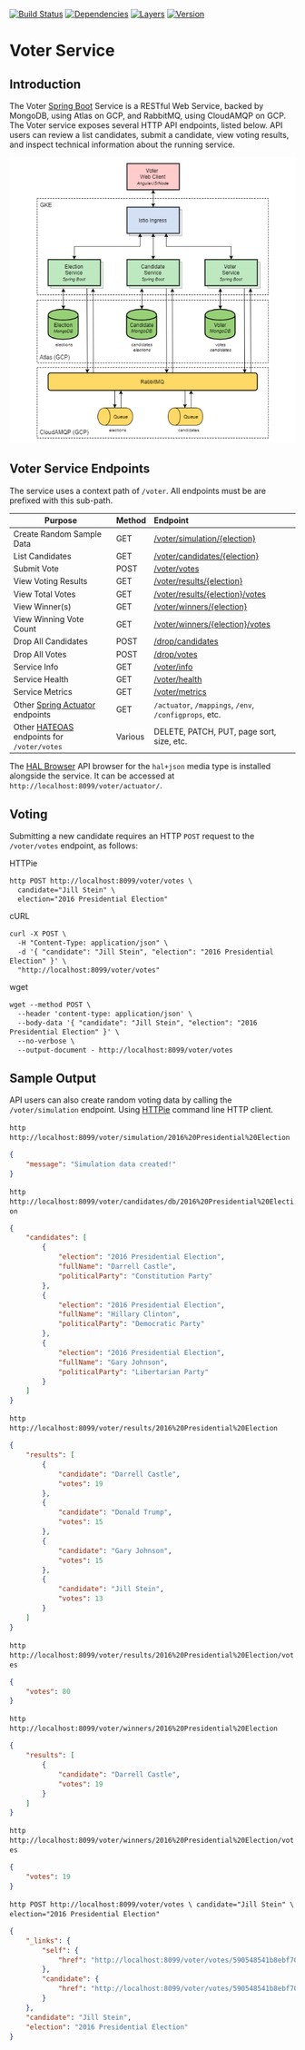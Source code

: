 [![Build Status](https://travis-ci.org/garystafford/voter-service.svg?branch=gke)](https://travis-ci.org/garystafford/voter-service) [![Dependencies](https://app.updateimpact.com/badge/817200262778327040/voter-service.svg?config=compile)](https://app.updateimpact.com/latest/817200262778327040/voter-service) [![Layers](https://images.microbadger.com/badges/image/garystafford/voter-service.svg)](https://microbadger.com/images/garystafford/voter-service "Get your own image badge on microbadger.com") [![Version](https://images.microbadger.com/badges/version/garystafford/voter-service.svg)](https://microbadger.com/images/garystafford/voter-service "Get your own version badge on microbadger.com")

# Voter Service

## Introduction

The Voter [Spring Boot](https://projects.spring.io/spring-boot/) Service is a RESTful Web Service, backed by MongoDB, using Atlas on GCP, and RabbitMQ, using CloudAMQP on GCP. The Voter service exposes several HTTP API endpoints, listed below. API users can review a list candidates, submit a candidate, view voting results, and inspect technical information about the running service.

![Architecture](GKE_AMPQ_v1.png)

## Voter Service Endpoints

The service uses a context path of `/voter`. All endpoints must be are prefixed with this sub-path.

Purpose                                                                                                                  | Method  | Endpoint
------------------------------------------------------------------------------------------------------------------------ | :------ | :-----------------------------------------------------
Create Random Sample Data                                                                                                | GET     | [/voter/simulation/{election}](http://localhost:8099/voter/simulation/{election})
List Candidates                                                                                                          | GET     | [/voter/candidates/{election}](http://localhost:8099/voter/candidates/db/{election})
Submit Vote                                                                                                              | POST    | [/voter/votes](http://localhost:8099/voter/votes)
View Voting Results                                                                                                      | GET     | [/voter/results/{election}](http://localhost:8099/voter/results/{election})
View Total Votes                                                                                                         | GET     | [/voter/results/{election}/votes](http://localhost:8099/voter/results/{election}/votes)
View Winner(s)                                                                                                           | GET     | [/voter/winners/{election}](http://localhost:8099/voter/winners/{election})
View Winning Vote Count                                                                                                  | GET     | [/voter/winners/{election}/votes](http://localhost:8099/voter/winners/{election}/votes)
Drop All Candidates                                                                                                      | POST    | [/drop/candidates](http://localhost:8099/voter/drop/candidates)
Drop All Votes                                                                                                           | POST    | [/drop/votes](http://localhost:8099/voter/drop/votes)
Service Info                                                                                                             | GET     | [/voter/info](http://localhost:8099/voter/info)
Service Health                                                                                                           | GET     | [/voter/health](http://localhost:8099/voter/health)
Service Metrics                                                                                                          | GET     | [/voter/metrics](http://localhost:8099/voter/metrics)
Other [Spring Actuator](http://docs.spring.io/spring-boot/docs/current/reference/htmlsingle/#production-ready) endpoints | GET     | `/actuator`, `/mappings`, `/env`, `/configprops`, etc.
Other [HATEOAS](https://spring.io/guides/gs/rest-hateoas) endpoints for `/voter/votes`                                         | Various | DELETE, PATCH, PUT, page sort, size, etc.

The [HAL Browser](https://github.com/mikekelly/hal-browser) API browser for the `hal+json` media type is installed alongside the service. It can be accessed at `http://localhost:8099/voter/actuator/`.

## Voting

Submitting a new candidate requires an HTTP `POST` request to the `/voter/votes` endpoint, as follows:

HTTPie

```text
http POST http://localhost:8099/voter/votes \
  candidate="Jill Stein" \
  election="2016 Presidential Election"
```

cURL

```text
curl -X POST \
  -H "Content-Type: application/json" \
  -d '{ "candidate": "Jill Stein", "election": "2016 Presidential Election" }' \
  "http://localhost:8099/voter/votes"
```

wget

```text
wget --method POST \
  --header 'content-type: application/json' \
  --body-data '{ "candidate": "Jill Stein", "election": "2016 Presidential Election" }' \
  --no-verbose \
  --output-document - http://localhost:8099/voter/votes
```

## Sample Output

API users can also create random voting data by calling the `/voter/simulation` endpoint. Using [HTTPie](https://httpie.org/) command line HTTP client.

`http http://localhost:8099/voter/simulation/2016%20Presidential%20Election`

```json
{
    "message": "Simulation data created!"
}
```

`http http://localhost:8099/voter/candidates/db/2016%20Presidential%20Election`

```json
{
    "candidates": [
        {
            "election": "2016 Presidential Election",
            "fullName": "Darrell Castle",
            "politicalParty": "Constitution Party"
        },
        {
            "election": "2016 Presidential Election",
            "fullName": "Hillary Clinton",
            "politicalParty": "Democratic Party"
        },
        {
            "election": "2016 Presidential Election",
            "fullName": "Gary Johnson",
            "politicalParty": "Libertarian Party"
        }
    ]
}
```

`http http://localhost:8099/voter/results/2016%20Presidential%20Election`

```json
{
    "results": [
        {
            "candidate": "Darrell Castle",
            "votes": 19
        },
        {
            "candidate": "Donald Trump",
            "votes": 15
        },
        {
            "candidate": "Gary Johnson",
            "votes": 15
        },
        {
            "candidate": "Jill Stein",
            "votes": 13
        }
    ]
}
```

`http http://localhost:8099/voter/results/2016%20Presidential%20Election/votes`

```json
{
    "votes": 80
}
```

`http http://localhost:8099/voter/winners/2016%20Presidential%20Election`

```json
{
    "results": [
        {
            "candidate": "Darrell Castle",
            "votes": 19
        }
    ]
}
```

`http http://localhost:8099/voter/winners/2016%20Presidential%20Election/votes`

```json
{
    "votes": 19
}
```

`http POST http://localhost:8099/voter/votes \
    candidate="Jill Stein" \
    election="2016 Presidential Election"`

```json
{
    "_links": {
        "self": {
            "href": "http://localhost:8099/voter/votes/590548541b8ebf700f9c2a62"
        },
        "candidate": {
            "href": "http://localhost:8099/voter/votes/590548541b8ebf700f9c2a62"
        }
    },
    "candidate": "Jill Stein",
    "election": "2016 Presidential Election"
}
```
